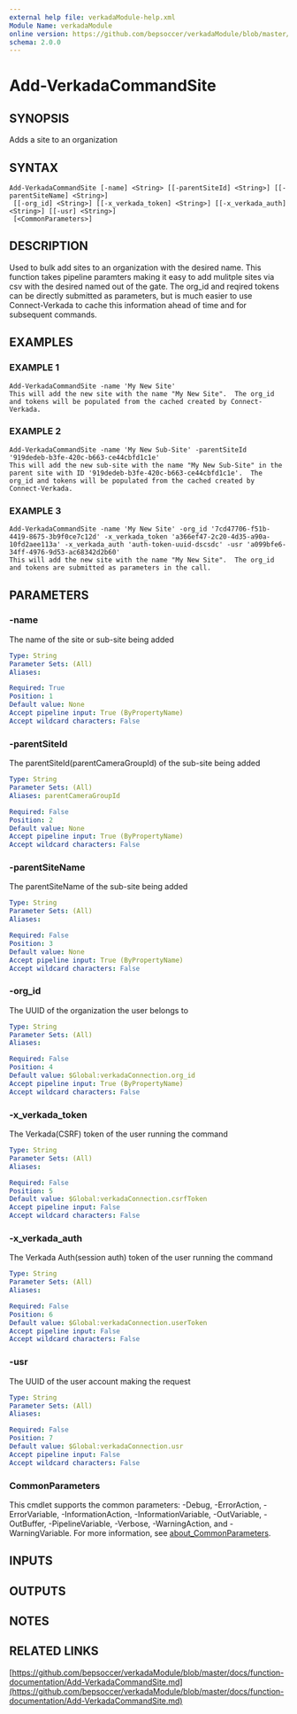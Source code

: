 ```yaml
---
external help file: verkadaModule-help.xml
Module Name: verkadaModule
online version: https://github.com/bepsoccer/verkadaModule/blob/master/docs/function-documentation/Add-VerkadaCommandSite.md
schema: 2.0.0
---
```


# Add-VerkadaCommandSite

## SYNOPSIS
Adds a site to an organization

## SYNTAX

```
Add-VerkadaCommandSite [-name] <String> [[-parentSiteId] <String>] [[-parentSiteName] <String>]
 [[-org_id] <String>] [[-x_verkada_token] <String>] [[-x_verkada_auth] <String>] [[-usr] <String>]
 [<CommonParameters>]
```

## DESCRIPTION
Used to bulk add sites to an organization with the desired name. 
This function takes pipeline paramters making it easy to add mulitple sites via csv with the desired named out of the gate.
The org_id and reqired tokens can be directly submitted as parameters, but is much easier to use Connect-Verkada to cache this information ahead of time and for subsequent commands.

## EXAMPLES

### EXAMPLE 1
```
Add-VerkadaCommandSite -name 'My New Site'
This will add the new site with the name "My New Site".  The org_id and tokens will be populated from the cached created by Connect-Verkada.
```

### EXAMPLE 2
```
Add-VerkadaCommandSite -name 'My New Sub-Site' -parentSiteId '919dedeb-b3fe-420c-b663-ce44cbfd1c1e'
This will add the new sub-site with the name "My New Sub-Site" in the parent site with ID '919dedeb-b3fe-420c-b663-ce44cbfd1c1e'.  The org_id and tokens will be populated from the cached created by Connect-Verkada.
```

### EXAMPLE 3
```
Add-VerkadaCommandSite -name 'My New Site' -org_id '7cd47706-f51b-4419-8675-3b9f0ce7c12d' -x_verkada_token 'a366ef47-2c20-4d35-a90a-10fd2aee113a' -x_verkada_auth 'auth-token-uuid-dscsdc' -usr 'a099bfe6-34ff-4976-9d53-ac68342d2b60'
This will add the new site with the name "My New Site".  The org_id and tokens are submitted as parameters in the call.
```

## PARAMETERS

### -name
The name of the site or sub-site being added

```yaml
Type: String
Parameter Sets: (All)
Aliases:

Required: True
Position: 1
Default value: None
Accept pipeline input: True (ByPropertyName)
Accept wildcard characters: False
```

### -parentSiteId
The parentSiteId(parentCameraGroupId) of the sub-site being added

```yaml
Type: String
Parameter Sets: (All)
Aliases: parentCameraGroupId

Required: False
Position: 2
Default value: None
Accept pipeline input: True (ByPropertyName)
Accept wildcard characters: False
```

### -parentSiteName
The parentSiteName of the sub-site being added

```yaml
Type: String
Parameter Sets: (All)
Aliases:

Required: False
Position: 3
Default value: None
Accept pipeline input: True (ByPropertyName)
Accept wildcard characters: False
```

### -org_id
The UUID of the organization the user belongs to

```yaml
Type: String
Parameter Sets: (All)
Aliases:

Required: False
Position: 4
Default value: $Global:verkadaConnection.org_id
Accept pipeline input: True (ByPropertyName)
Accept wildcard characters: False
```

### -x_verkada_token
The Verkada(CSRF) token of the user running the command

```yaml
Type: String
Parameter Sets: (All)
Aliases:

Required: False
Position: 5
Default value: $Global:verkadaConnection.csrfToken
Accept pipeline input: False
Accept wildcard characters: False
```

### -x_verkada_auth
The Verkada Auth(session auth) token of the user running the command

```yaml
Type: String
Parameter Sets: (All)
Aliases:

Required: False
Position: 6
Default value: $Global:verkadaConnection.userToken
Accept pipeline input: False
Accept wildcard characters: False
```

### -usr
The UUID of the user account making the request

```yaml
Type: String
Parameter Sets: (All)
Aliases:

Required: False
Position: 7
Default value: $Global:verkadaConnection.usr
Accept pipeline input: False
Accept wildcard characters: False
```

### CommonParameters
This cmdlet supports the common parameters: -Debug, -ErrorAction, -ErrorVariable, -InformationAction, -InformationVariable, -OutVariable, -OutBuffer, -PipelineVariable, -Verbose, -WarningAction, and -WarningVariable. For more information, see [about_CommonParameters](http://go.microsoft.com/fwlink/?LinkID=113216).

## INPUTS

## OUTPUTS

## NOTES

## RELATED LINKS

[https://github.com/bepsoccer/verkadaModule/blob/master/docs/function-documentation/Add-VerkadaCommandSite.md](https://github.com/bepsoccer/verkadaModule/blob/master/docs/function-documentation/Add-VerkadaCommandSite.md)

